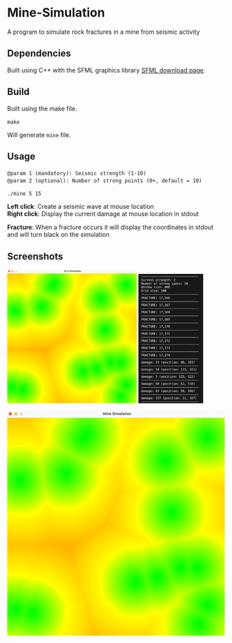 # Mine-Simulation
A program to simulate rock fractures in a mine from seismic activity

## Dependencies
Built using C++ with the SFML graphics library 
[SFML download page](https://www.sfml-dev.org/download/).

## Build
Built using the make file.
```
make
```
Will generate `mine` file.

## Usage
`@param 1 (mandatory): Seismic strength (1-10)`<br>
`@param 2 (optional): Number of strong points (0+, default = 10)`

```
./mine 5 15
```

**Left click**: Create a seismic wave at mouse location <br>
**Right click**: Display the current damage at mouse location in stdout

**Fracture**: When a fracture occurs it will display the coordinates in stdout and will turn black on the simulation


## Screenshots
<img src="/pictures/window.png" width="300" />
<img src="/pictures/log.png" width="150" />

![alt text](https://github.com/Andrew-Biggins1/Mine-Simulation/blob/main/pictures/window.png?raw=true)



